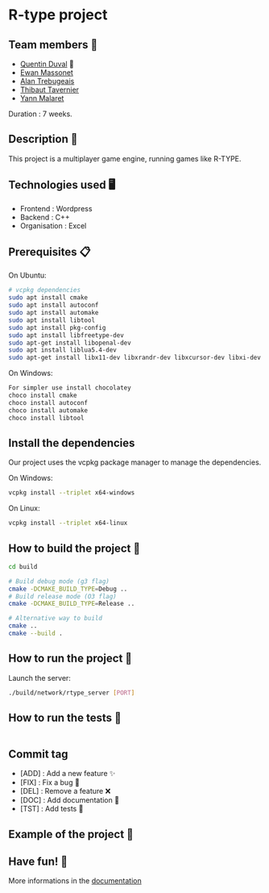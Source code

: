 # R-type project

## Team members 🤝

- [Quentin Duval](quentin1.duval@epitech.eu) 👑
- [Ewan Massonet](ewan.massonet@epitech.eu)
- [Alan Trebugeais](alan.trebugeais@epitech.eu)
- [Thibaut Tavernier](thibaut1.tavernier@epitech.eu)
- [Yann Malaret](yann.malaret@epitech.eu)

Duration : 7 weeks.

## Description 📝

This project is a multiplayer game engine, running games like R-TYPE.

## Technologies used 🖥

- Frontend : Wordpress
- Backend : C++
- Organisation : Excel

## Prerequisites 📋

On Ubuntu:
```bash
# vcpkg dependencies
sudo apt install cmake
sudo apt install autoconf
sudo apt install automake
sudo apt install libtool
sudo apt install pkg-config
sudo apt install libfreetype-dev
sudo apt-get install libopenal-dev
sudo apt install liblua5.4-dev
sudo apt-get install libx11-dev libxrandr-dev libxcursor-dev libxi-dev libudev-dev libgl1-mesa-dev # sfml required libraries by vcpkg
```

On Windows:
```bash
For simpler use install chocolatey
choco install cmake
choco install autoconf
choco install automake
choco install libtool
```

## Install the dependencies

Our project uses the vcpkg package manager to manage the dependencies.

On Windows:
```bash
vcpkg install --triplet x64-windows
```

On Linux:
```bash
vcpkg install --triplet x64-linux
```

## How to build the project 🔨
 
```bash
cd build

# Build debug mode (g3 flag)
cmake -DCMAKE_BUILD_TYPE=Debug ..
# Build release mode (O3 flag)
cmake -DCMAKE_BUILD_TYPE=Release ..

# Alternative way to build
cmake ..
cmake --build .

```

## How to run the project 🚀

Launch the server:
```bash
./build/network/rtype_server [PORT]
```

## How to run the tests 🧪

```bash
```

## Commit tag

- [ADD] : Add a new feature :sparkles:
- [FIX] : Fix a bug :bug:
- [DEL] : Remove a feature :x:
- [DOC] : Add documentation :book:
- [TST] : Add tests :microscope:

## Example of the project 📸

## Have fun! 🎉

More informations in the [documentation](./documentation/r_type_doc.md)